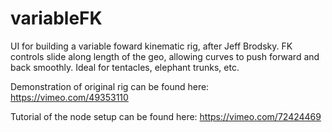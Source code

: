 # variableFK
UI for building a variable foward kinematic rig, after Jeff Brodsky. FK controls slide along length of the geo, allowing curves to push forward and back smoothly. Ideal for tentacles, elephant trunks, etc.

Demonstration of original rig can be found here:
https://vimeo.com/49353110

Tutorial of the node setup can be found here:
https://vimeo.com/72424469
